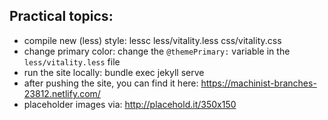 Practical topics:
-----------------
* compile new (less) style:
    lessc less/vitality.less css/vitality.css
* change primary color: change the `@themePrimary:` variable in the `less/vitality.less` file
* run the site locally:
    bundle exec jekyll serve
* after pushing the site, you can find it here: https://machinist-branches-23812.netlify.com/
* placeholder images via: http://placehold.it/350x150

